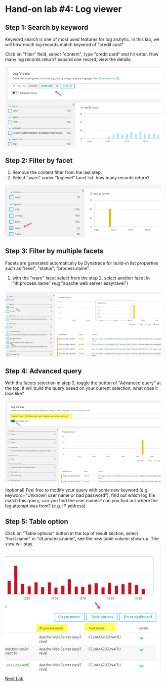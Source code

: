 # Hand-on lab #4: Log viewer

## Step 1: Search by keyword

Keyword search is one of most used features for log analytic. In this lab, we will how much log records match keyword of "credit card" 

Click on "filter" field, select "content", type "credit card" and hit enter. How many log records return? expand one record, view the details. 

![RDP](../resources/lab04_01.jpg)


## Step 2: Filter by facet

1. Remove the content filter from the last step. 
2. Select "warn" under "loglevel" facet list. how many records return?

![RDP](../resources/lab04_02.jpg)



## Step 3: Filter by multiple facets

Facets are generated automatically by Dynatrace for build-in list properties such as "level", "status", "process.name". 

1. with the "warn" facet select from the step 2, select another facet in "dt.process.name" (e.g "apache web server easytravel")

![RDP](../resources/lab04_03.jpg)

## Step 4: Advanced query

With the facets selection in step 3, toggle the button of "Advanced query" at the top, it will build the query based on your current selection, what does it look like?

![RDP](../resources/lab04_04.jpg)

(optional) Feel free to modify your query with some new keyword (e.g. keyword="Unknown user name or bad password"), find out which log file match this query, can you find the user names? can you find out where the log attempt was from? (e.g. IP address) 

## Step 5: Table option

Click on "Table options" button at the top of result section, select "host.name" or "dt.process.name", see the new table column show up. The view will stay. 
![RDP](../resources/lab04_05.jpg)

[Next Lab](../05_create_log_metrics/README.md)
